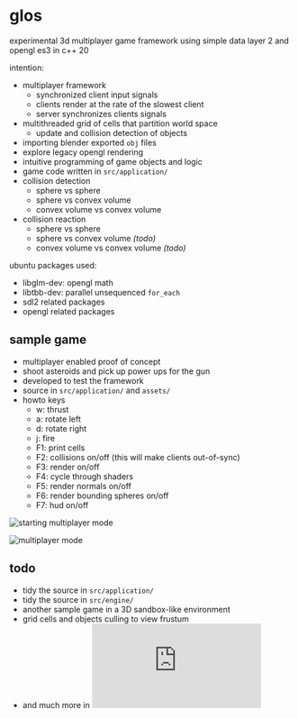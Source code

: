 # glos

experimental 3d multiplayer game framework using simple data layer 2 and opengl es3 in c++ 20

intention:
* multiplayer framework
  - synchronized client input signals
  - clients render at the rate of the slowest client
  - server synchronizes clients signals
* multithreaded grid of cells that partition world space
  - update and collision detection of objects
* importing blender exported `obj` files
* explore legacy opengl rendering
* intuitive programming of game objects and logic
* game code written in `src/application/`
* collision detection
  - sphere vs sphere
  - sphere vs convex volume
  - convex volume vs convex volume
* collision reaction
  - sphere vs sphere
  - sphere vs convex volume _(todo)_
  - convex volume vs convex volume _(todo)_

ubuntu packages used:
* libglm-dev: opengl math
* libtbb-dev: parallel unsequenced `for_each`
* sdl2 related packages
* opengl related packages

## sample game
* multiplayer enabled proof of concept
* shoot asteroids and pick up power ups for the gun
* developed to test the framework
* source in `src/application/` and `assets/`
* howto keys
  - w: thrust
  - a: rotate left
  - d: rotate right
  - j: fire
  - F1: print cells
  - F2: collisions on/off (this will make clients out-of-sync)
  - F3: render on/off
  - F4: cycle through shaders
  - F5: render normals on/off
  - F6: render bounding spheres on/off
  - F7: hud on/off

![starting multiplayer mode](https://github.com/calint/glos/assets/1920811/ed27167b-525e-4696-8a0c-2cb2fb52ec14)

![multiplayer mode](https://github.com/calint/glos/assets/1920811/697dbe55-b3b0-41ef-8bfa-ab67666291c8)

## todo
* tidy the source in `src/application/`
* tidy the source in `src/engine/`
* another sample game in a 3D sandbox-like environment
* grid cells and objects culling to view frustum
* and much more in ![todo.txt](https://github.com/calint/glos/blob/master/todo.txt)
